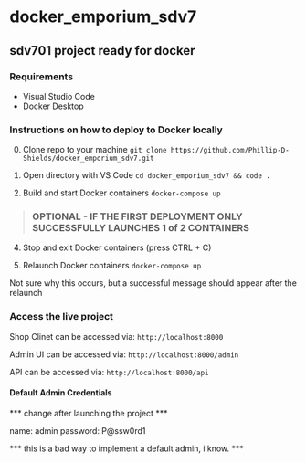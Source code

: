 # docker_emporium_sdv7
## sdv701 project ready for docker

### Requirements
- Visual Studio Code
- Docker Desktop

### Instructions on how to deploy to Docker locally
0. Clone repo to your machine
```git clone https://github.com/Phillip-D-Shields/docker_emporium_sdv7.git```

1. Open directory with VS Code
```cd docker_emporium_sdv7 && code .```

2. Build and start Docker containers
```docker-compose up```

> ### OPTIONAL - IF THE FIRST DEPLOYMENT ONLY SUCCESSFULLY LAUNCHES 1 of 2 CONTAINERS
4. Stop and exit Docker containers (press CTRL + C)

5. Relaunch Docker containers
```docker-compose up```

Not sure why this occurs, but a successful message should appear after the relaunch

### Access the live project

Shop Clinet can be accessed via: ```http://localhost:8000```

Admin UI can be accessed via: ```http://localhost:8000/admin```

API can be accessed via: ```http://localhost:8000/api```

#### Default Admin Credentials
*** change after launching the project ***

name: admin
password: P@ssw0rd1

*** this is a bad way to implement a default admin, i know.  ***